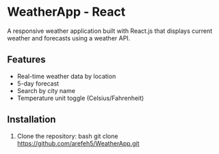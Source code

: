 # WeatherApp - React

A responsive weather application built with React.js that displays current weather and forecasts using a weather API.

## Features
- Real-time weather data by location
- 5-day forecast
- Search by city name
- Temperature unit toggle (Celsius/Fahrenheit)

## Installation
1. Clone the repository:
     bash
   git clone https://github.com/arefeh5/WeatherApp.git
